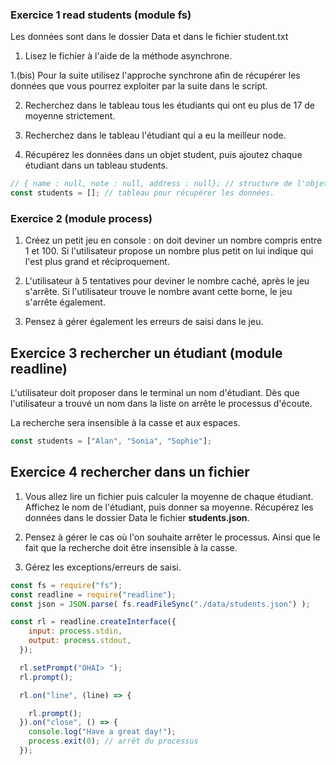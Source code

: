 ### Exercice 1 read students (module fs)

Les données sont dans le dossier Data et dans le fichier student.txt

1. Lisez le fichier à l'aide de la méthode asynchrone.

1.(bis) Pour la suite utilisez l'approche synchrone afin de récupérer les données que vous pourrez exploiter par la suite dans le script.

2. Recherchez dans le tableau tous les étudiants qui ont eu plus de 17 de moyenne strictement.

3. Recherchez dans le tableau l'étudiant qui a eu la meilleur node.

4. Récupérez les données dans un objet student, puis ajoutez chaque étudiant dans un tableau students.

```js
// { name : null, note : null, address : null}; // structure de l'objet
const students = []; // tableau pour récupérer les données.
```

### Exercice 2 (module process)

1. Créez un petit jeu en console : on doit deviner un nombre compris entre 1 et 100. Si l'utilisateur propose un nombre plus petit on lui indique qui l'est plus grand et réciproquement.

2. L'utilisateur à 5 tentatives pour deviner le nombre caché, après le jeu s'arrête. Si l'utilisateur trouve le nombre avant cette borne, le jeu s'arrête également.

3. Pensez à gérer également les erreurs de saisi dans le jeu.


## Exercice 3 rechercher un étudiant (module readline)

L'utilisateur doit proposer dans le terminal un nom d'étudiant. Dès que l'utilisateur a trouvé un nom dans la liste on arrête le processus d'écoute.

La recherche sera insensible à la casse et aux espaces.

```js
const students = ["Alan", "Sonia", "Sophie"];
```

## Exercice 4 rechercher dans un fichier

1. Vous allez lire un fichier puis calculer la moyenne de chaque étudiant. Affichez le nom de l'étudiant, puis donner sa moyenne. Récupérez les données dans le dossier Data le fichier **students.json**.

2. Pensez à gérer le cas où l'on souhaite arrêter le processus. Ainsi que le fait que la recherche doit être insensible à la casse.

3. Gérez les exceptions/erreurs de saisi.

```js
const fs = require("fs");
const readline = require("readline");
const json = JSON.parse( fs.readFileSync("./data/students.json") );

const rl = readline.createInterface({
    input: process.stdin,
    output: process.stdout,
  });

  rl.setPrompt("OHAI> ");
  rl.prompt();

  rl.on("line", (line) => {

    rl.prompt();
  }).on("close", () => {
    console.log("Have a great day!");
    process.exit(0); // arrêt du processus
  });
